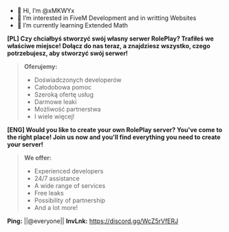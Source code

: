 - 👋 Hi, I’m @xMKWYx
- 👀 I’m interested in FiveM Development and in writting Websites
- 🌱 I’m currently learning Extended Math

**[PL] Czy chciałbyś stworzyć swój własny serwer RolePlay?
Trafiłeś we właściwe miejsce!
Dołącz do nas teraz, a znajdziesz wszystko, czego potrzebujesz, aby stworzyć swój serwer!**

> **Oferujemy:**
> - Doświadczonych developerów
> - Całodobowa pomoc
> - Szeroką ofertę usług
> - Darmowe leaki
> - Możliwość partnerstwa
> - I wiele więcej!

**[ENG] Would you like to create your own RolePlay server?
You've come to the right place!
Join us now and you'll find everything you need to create your
server!**

> **We offer:**
> - Experienced developers
> - 24/7 assistance
> - A wide range of services
> - Free leaks
> - Possibility of partnership
> - And a lot more!

**Ping:** ||@everyone||
**InvLnk:** https://discord.gg/WcZ5rVfERJ
